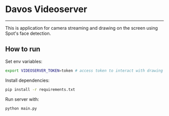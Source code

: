 # Davos Videoserver

___
This is application for camera streaming and drawing on the screen using Spot's face detection.

## How to run

Set env variables:
``` bash
export VIDEOSERVER_TOKEN=token # access token to interact with drawing functions
```

Install dependencies:
```bash
pip install -r requirements.txt
```

Run server with:
```bash
python main.py
```
